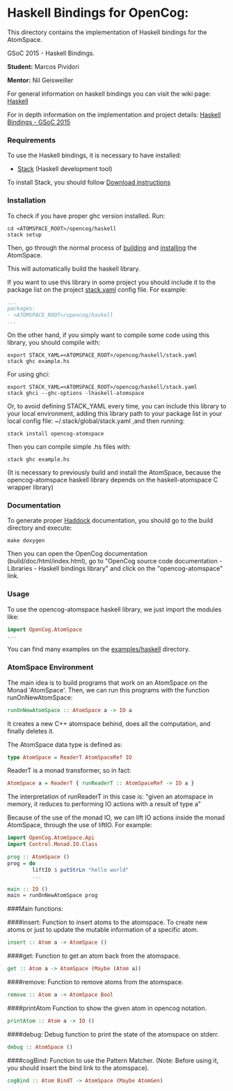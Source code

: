 Haskell Bindings for OpenCog:
============================

This directory contains the implementation of Haskell bindings for the AtomSpace.

GSoC 2015 - Haskell Bindings.

**Student:** Marcos Pividori

**Mentor:** Nil Geisweiller

For general information on haskell bindings you can visit the wiki page:
[Haskell](http://wiki.opencog.org/w/Haskell)

For in depth information on the implementation and project details:
[Haskell Bindings - GSoC 2015](http://wiki.opencog.org/w/Haskell_Bindings_-_GSoC_2015)

### Requirements

To use the Haskell bindings, it is necessary to have installed:

* [Stack](https://github.com/commercialhaskell/stack/wiki) (Haskell development tool)

To install Stack, you should follow
[Download instructions](https://github.com/commercialhaskell/stack/wiki/Downloads)

### Installation

To check if you have proper ghc version installed. Run:
```
cd <ATOMSPACE_ROOT>/opencog/haskell
stack setup
```

Then, go through the normal process of
[building](https://github.com/opencog/atomspace#building-atomspace) and
[installing](https://github.com/opencog/atomspace#install) the AtomSpace.

This will automatically build the haskell library.

If you want to use this library in some project you should include it to the
package list on the project
[stack.yaml](https://github.com/commercialhaskell/stack/wiki/stack.yaml)
config file. For example:

```yaml
...
packages:
- <ATOMSPACE_ROOT>/opencog/haskell
...
```

On the other hand, if you simply want to compile some code using this
library, you should compile with:

```
export STACK_YAML=<ATOMSPACE_ROOT>/opencog/haskell/stack.yaml
stack ghc example.hs
```

For using ghci:

```
export STACK_YAML=<ATOMSPACE_ROOT>/opencog/haskell/stack.yaml
stack ghci --ghc-options -lhaskell-atomspace
```

Or, to avoid defining STACK_YAML every time, you can include this library to your
local environment, adding this library path to your package
list in your local config file:
~/.stack/global/stack.yaml ,and then running:

```
stack install opencog-atomspace
```

Then you can compile simple .hs files with:
```
stack ghc example.hs
```

(It is necessary to previously build and install the AtomSpace, because the
opencog-atomspace haskell library
depends on the haskell-atomspace C wrapper library)

### Documentation
To generate proper [Haddock](https://www.haskell.org/haddock/) documentation,
you should go to the build directory and execute:

```
make doxygen
```

Then you can open the OpenCog documentation (build/doc/html/index.html),
go to "OpenCog source code documentation - Libraries - Haskell bindings
library" and click on the "opencog-atomspace" link.

### Usage

To use the opencog-atomspace haskell library, we just import the modules like:

```haskell
import OpenCog.AtomSpace
...
```

You can find many examples on the [examples/haskell](../../examples/haskell)
directory.

### AtomSpace Environment

The main idea is to build programs that work on an AtomSpace on the
Monad 'AtomSpace'.
Then, we can run this programs with the function runOnNewAtomSpace:

```haskell
runOnNewAtomSpace :: AtomSpace a -> IO a
```

It creates a new C++ atomspace behind, does all the computation, and finally
deletes it.

The AtomSpace data type is defined as:

```haskell
type AtomSpace = ReaderT AtomSpaceRef IO
```

ReaderT is a monad transformer, so in fact:

```haskell
AtomSpace a = ReaderT { runReaderT :: AtomSpaceRef -> IO a }
```

The interpretation of runReaderT in this case is:  "given an atomspace in
memory, it reduces to performing IO actions with a result of type a"

Because of the use of the monad IO, we can lift IO actions inside the
monad AtomSpace, through the use of liftIO. For example:

```haskell
import OpenCog.AtomSpace.Api
import Control.Monad.IO.Class

prog :: AtomSpace ()
prog = do
        liftIO $ putStrLn "hello world"
        ...

main :: IO ()
main = runOnNewAtomSpace prog

```

###Main functions:

####insert:
Function to insert atoms to the atomspace. To create new atoms or just to
update the mutable information of a specific atom.
```haskell
insert :: Atom a -> AtomSpace ()
```
####get:
Function to get an atom back from the atomspace.
```haskell
get :: Atom a -> AtomSpace (Maybe (Atom a))
```
####remove:
Function to remove atoms from the atomspace.
```haskell
remove :: Atom a -> AtomSpace Bool
```
####printAtom
Function to show the given atom in opencog notation.
```haskell
printAtom :: Atom a -> IO ()
```
####debug:
Debug function to print the state of the atomspace on stderr.
```haskell
debug :: AtomSpace ()
```
####cogBind:
Function to use the Pattern Matcher.
(Note: Before using it, you should insert the bind link to the atomspace).
```haskell
cogBind :: Atom BindT -> AtomSpace (Maybe AtomGen)
```
